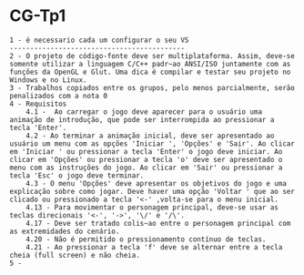 # CG-Tp1
	1 - é necessario cada um configurar o seu VS
	-------------------------------------------
	2 - O projeto de código-fonte deve ser multiplataforma. Assim, deve-se somente utilizar a linguagem C/C++ padr~ao ANSI/ISO juntamente com as funções da OpenGL e Glut. Uma dica é compilar e testar seu projeto no Windows e no Linux.
	3 - Trabalhos copiados entre os grupos, pelo menos parcialmente, serão penalizados com a nota 0
	4 - Requisitos
		4.1 -  Ao carregar o jogo deve aparecer para o usuário uma animação de introdução, que pode ser interrompida ao pressionar a tecla 'Enter'.
		4.2 - Ao terminar a animação inicial, deve ser apresentado ao usuário um menu com as opções 'Iniciar ', 'Opções' e 'Sair'. Ao clicar em 'Iniciar ' ou pressionar a tecla 'Enter' o jogo deve iniciar. Ao clicar em 'Opções' ou pressionar a tecla 'o' deve ser apresentado o menu com as instruções do jogo. Ao clicar em 'Sair' ou pressionar a tecla 'Esc' o jogo deve terminar.
		4.3 - O menu 'Opções' deve apresentar os objetivos do jogo e uma explicação sobre como jogar. Deve haver uma opção 'Voltar ' que ao ser clicado ou pressionado a tecla '<-' ,volta-se para o menu inicial.
		4.13 - Para movimentar o personagem principal, deve-se usar as teclas direcionais '<-', '->', '\/' e '/\'.
		4.17 - Deve ser tratado colis~ao entre o personagem principal com as extremidades do cenário.
		4.20 - Não é permitido o pressionamento contínuo de teclas.
		4.21 - Ao pressionar a tecla 'f' deve se alternar entre a tecla cheia (full screen) e não cheia.
	5 - 